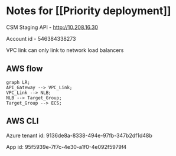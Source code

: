 # Notes for [[Priority deployment]]

CSM Staging API - http://10.208.16.30


Account id - 546384338273

VPC link can only link to network load balancers

## AWS flow

```mermaid
graph LR; 
API_Gateway --> VPC_Link; 
VPC_Link --> NLB; 
NLB --> Target_Group; 
Target_Group --> ECS;
```

## AWS CLI
Azure tenant id:
9136de8a-8338-494e-97fb-347b2df1d48b

App id:
95f5939e-7f7c-4e30-a1f0-4e092f5979f4

